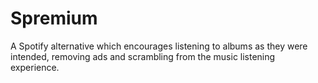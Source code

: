 # Spremium
A Spotify alternative which encourages listening to albums as they were intended, removing ads and scrambling from the music listening experience.
